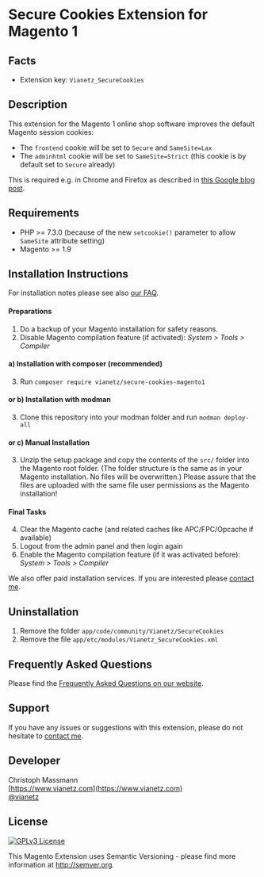 Secure Cookies Extension for Magento 1
=======================================

Facts
-----
- Extension key: `Vianetz_SecureCookies`

Description
-----------
This extension for the Magento 1 online shop software improves the default Magento session cookies:
- The `frontend` cookie will be set to `Secure` and `SameSite=Lax`
- The `adminhtml` cookie will be set to `SameSite=Strict` (this cookie is by default set to `Secure` already)

This is required e.g. in Chrome and Firefox as described in [this Google blog post](https://web.dev/samesite-cookies-explained/).

Requirements
------------
- PHP >= 7.3.0 (because of the new `setcookie()` parameter to allow `SameSite` attribute setting)
- Magento >= 1.9

Installation Instructions
-------------------------

For installation notes please see also [our FAQ](https://www.vianetz.com/en/faq/how-to-install-the-magento-extension.html).

#### Preparations
1. Do a backup of your Magento installation for safety reasons.
2. Disable Magento compilation feature (if activated): _System > Tools > Compiler_

#### a) Installation with composer (recommended)
3. Run `composer require vianetz/secure-cookies-magento1`

#### or b) Installation with modman
3. Clone this repository into your modman folder and run `modman deploy-all`

#### or c) Manual Installation
3. Unzip the setup package and copy the contents of the `src/` folder into the Magento root folder. (The folder structure
   is the same as in your Magento installation. No files will be overwritten.)
   Please assure that the files are uploaded with the same file user permissions as the Magento installation!

#### Final Tasks
4. Clear the Magento cache (and related caches like APC/FPC/Opcache if available)
5. Logout from the admin panel and then login again
6. Enable the Magento compilation feature (if it was activated before): _System > Tools > Compiler_

We also offer paid installation services. If you are interested please [contact me](https://www.vianetz.com/en/contacts).

Uninstallation
--------------
1. Remove the folder `app/code/community/Vianetz/SecureCookies`
2. Remove the file `app/etc/modules/Vianetz_SecureCookies.xml`

Frequently Asked Questions
--------------------------
Please find the [Frequently Asked Questions on our website](https://www.vianetz.com/en/faq).

Support
-------
If you have any issues or suggestions with this extension, please do not hesitate to [contact me](https://www.vianetz.com/en/contacts).

Developer
---------
Christoph Massmann  
[https://www.vianetz.com](https://www.vianetz.com)  
[@vianetz](https://twitter.com/vianetz)

License
-------
[![GPLv3 License](https://img.shields.io/badge/License-GPL%20v3-yellow.svg)](https://opensource.org/licenses/)

This Magento Extension uses Semantic Versioning - please find more information at http://semver.org.
